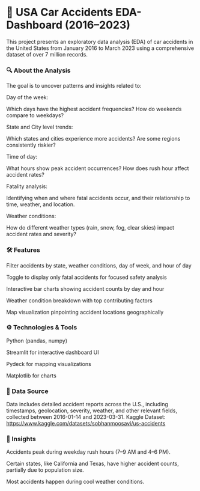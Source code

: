 

# 🚗 USA Car Accidents EDA-Dashboard (2016–2023)



This project presents an exploratory data analysis (EDA) of car accidents in the United States from January 2016 to March 2023 using a comprehensive dataset of over 7 million records.



### 🔍 About the Analysis

The goal is to uncover patterns and insights related to:



Day of the week:

Which days have the highest accident frequencies? How do weekends compare to weekdays?



State and City level trends:

Which states and cities experience more accidents? Are some regions consistently riskier?



Time of day:

What hours show peak accident occurrences? How does rush hour affect accident rates?



Fatality analysis:

Identifying when and where fatal accidents occur, and their relationship to time, weather, and location.



Weather conditions:

How do different weather types (rain, snow, fog, clear skies) impact accident rates and severity?



### 🛠 Features

Filter accidents by state, weather conditions, day of week, and hour of day



Toggle to display only fatal accidents for focused safety analysis



Interactive bar charts showing accident counts by day and hour



Weather condition breakdown with top contributing factors



Map visualization pinpointing accident locations geographically



### ⚙️ Technologies \& Tools

Python (pandas, numpy)



Streamlit for interactive dashboard UI



Pydeck for mapping visualizations



Matplotlib for charts



### 📁 Data Source

Data includes detailed accident reports across the U.S., including timestamps, geolocation, severity, weather, and other relevant fields, collected between 2016-01-14 and 2023-03-31. Kaggle Dataset: https://www.kaggle.com/datasets/sobhanmoosavi/us-accidents



### 🎯 Insights



Accidents peak during weekday rush hours (7–9 AM and 4–6 PM).



Certain states, like California and Texas, have higher accident counts, partially due to population size.



Most accidents happen during cool weather conditions.

